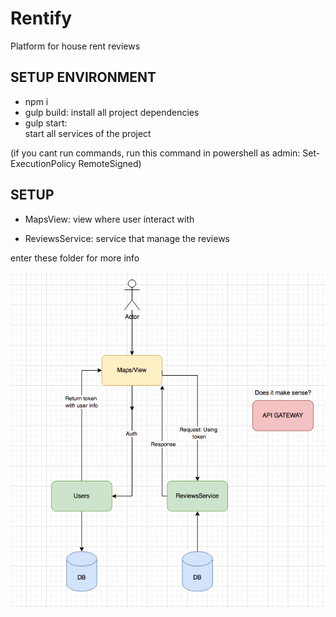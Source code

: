 # Rentify
Platform for house rent reviews

## SETUP ENVIRONMENT
- npm i
- gulp build:
install all project dependencies
- gulp start:  
start all services of the project

(if you cant run commands, run this command in powershell as admin: Set-ExecutionPolicy RemoteSigned)

## SETUP
- MapsView:
view where user interact with

- ReviewsService:
service that manage the reviews

enter these folder for more info

![Screenshot](imgs/arq.png)
